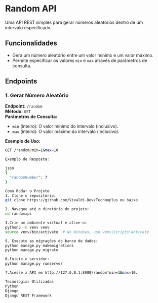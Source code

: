 # Random API

Uma API REST simples para gerar números aleatórios dentro de um intervalo especificado.

## Funcionalidades

- Gera um número aleatório entre um valor mínimo e um valor máximo.
- Permite especificar os valores `min` e `max` através de parâmetros de consulta.

## Endpoints

### 1. Gerar Número Aleatório

**Endpoint:** `/random`  
**Método:** `GET`  
**Parâmetros de Consulta:**
- `min` (inteiro): O valor mínimo do intervalo (inclusivo).
- `max` (inteiro): O valor máximo do intervalo (inclusivo).

**Exemplo de Uso:**
```bash
GET /random?min=1&max=10

Exemplo de Resposta:

json
{
  "randomNumber": 7
}

Como Rodar o Projeto
1. Clone o repositório:
git clone https://github.com/Vivaldi-Dev/Technoplus ou baixe

2. Navegue até o diretório do projeto:
cd randomapi

3.Crie um ambiente virtual e ative-o:
python3 -m venv venv
source venv/bin/activate  # No Windows, use venv\Scripts\activate

5. Execute as migrações do banco de dados:
python manage.py makemigrations 
python manage.py migrate

6.Inicie o servidor:
python manage.py runserver

7.Acesse a API em http://127.0.0.1:8000/random?min=1&max=10.

Tecnologias Utilizadas
Python
Django
Django REST Framework



